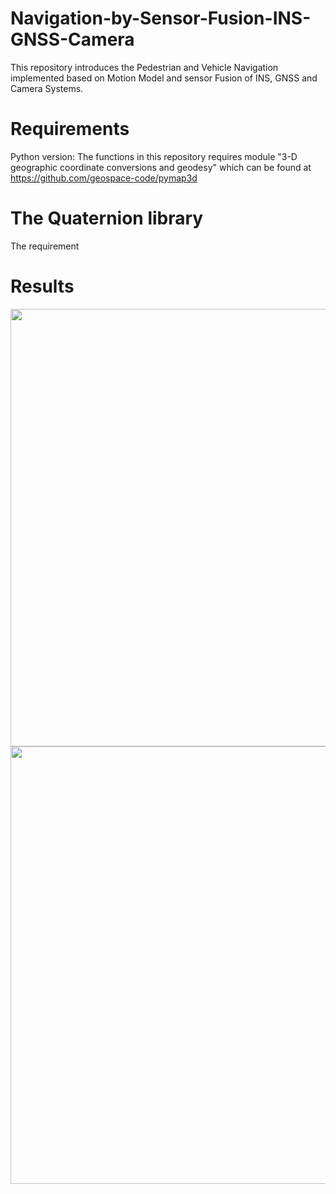 # Navigation-by-Sensor-Fusion-INS-GNSS-Camera
This repository introduces the Pedestrian and Vehicle Navigation implemented based on Motion Model and sensor Fusion of INS, GNSS and Camera Systems.

# Requirements
Python version: 
The functions in this repository requires module "3-D geographic coordinate conversions and geodesy" which can be found at https://github.com/geospace-code/pymap3d

# The Quaternion library
The requirement

# Results
<img src="Results/2D_pestadddtvest_orivelnorm_oriestaddrolldtorarctanpgnss_GNSSeverystep17.png" width="700" >
<img src="Results/error_pestadddtvest_orivelnorm_oriestaddrolldtorarctanpgnss_GNSSeverystep17.png" width="700">

